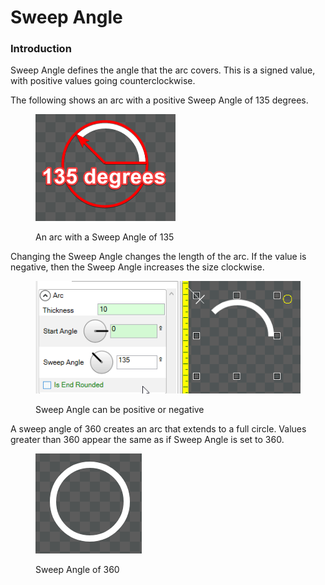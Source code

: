 # Sweep Angle

### Introduction

Sweep Angle defines the angle that the arc covers. This is a signed value, with positive values going counterclockwise.&#x20;

The following shows an arc with a positive Sweep Angle of 135 degrees.

<figure><img src="../../../../.gitbook/assets/29_15 16 48 (1).png" alt=""><figcaption><p>An arc with a Sweep Angle of 135</p></figcaption></figure>

Changing the Sweep Angle changes the length of the arc. If the value is negative, then the Sweep Angle increases the size clockwise.

<figure><img src="../../../../.gitbook/assets/29_15 19 16.gif" alt=""><figcaption><p>Sweep Angle can be positive or negative</p></figcaption></figure>

A sweep angle of 360 creates an arc that extends to a full circle. Values greater than 360 appear the same as if Sweep Angle is set to 360.

<figure><img src="../../../../.gitbook/assets/image (1) (1).png" alt=""><figcaption><p>Sweep Angle of 360</p></figcaption></figure>

